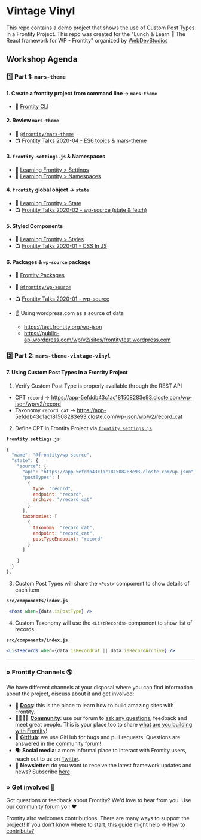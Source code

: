 # Vintage Vinyl

This repo contains a demo project that shows the use of Custom Post Types in a Frontity Project. This repo was created for the "Lunch & Learn 🍱 The React framework for WP - Frontity" organized by [WebDevStudios](https://webdevstudios.com/)


## Workshop Agenda

### 1️⃣ Part 1: `mars-theme`

#### 1. Create a frontity project from command line → `mars-theme`

- 📕 [Frontity CLI](https://docs.frontity.org/frontity-cli)

#### 2. Review `mars-theme`

- 📕 [`@frontity/mars-theme`](https://docs.frontity.org/frontity-themes/frontity-mars-theme)
- 📺 [Frontity Talks 2020-04 - ES6 topics & mars-theme](https://www.youtube.com/watch?v=e6n1j4gwFjQ&t=1672s)

#### 3. `frontity.settings.js` & Namespaces

- 📕 [Learning Frontity > Settings](https://docs.frontity.org/learning-frontity/settings) 
- 📕 [Learning Frontity > Namespaces](https://docs.frontity.org/learning-frontity/namespaces) 

#### 4. `frontity` global object → `state`

- 📕 [Learning Frontity > State](https://docs.frontity.org/learning-frontity/state)
- 📺 [Frontity Talks 2020-02 - wp-source (state & fetch)](https://www.youtube.com/watch?v=eW5xZlpcqQk&t=1073s)


#### 5. Styled Components

- 📕 [Learning Frontity > Styles](https://docs.frontity.org/learning-frontity/styles)
- 📺 [Frontity Talks 2020-01 - CSS In JS](https://www.youtube.com/watch?v=e-_66W8pfdY&t=1609s)

#### 6. Packages & `wp-source` package

- 📕 [Frontity Packages](https://docs.frontity.org/api-reference-1)
- 📕 [`@frontity/wp-source`](https://docs.frontity.org/api-reference-1/wordpress-source)
- 📺 [Frontity Talks 2020-01 - wp-source](https://www.youtube.com/watch?v=e-_66W8pfdY&t=96s)

- ☝️ Using wordpress.com as a source of data 
    * https://test.frontity.org/wp-json
    * https://public-api.wordpress.com/wp/v2/sites/frontitytest.wordpress.com

### 2️⃣ Part 2: `mars-theme-vintage-vinyl`

#### 7. Using Custom Post Types in a Frontity Project

1. Verify Custom Post Type is properly available through the REST API
  - CPT `record` → https://app-5efddb43c1ac181508283e93.closte.com/wp-json/wp/v2/record
  - Taxonomy `record_cat` → https://app-5efddb43c1ac181508283e93.closte.com/wp-json/wp/v2/record_cat
2. Define CPT in Frontity Project via [`frontity.settings.js`](https://github.com/frontity-demos/2020-08-webDevStudios-lunchLearn-workshop/blob/ac181704242bed1fb315ded5c246551289715d4a/frontity.settings.js#L53)

**`frontity.settings.js`**
```js
{
  "name": "@frontity/wp-source",
  "state": {
    "source": {
      "api": "https://app-5efddb43c1ac181508283e93.closte.com/wp-json",
      "postTypes": [
        {
          type: "record",
          endpoint: "record",
          archive: "/record_cat"
        }
      ],
      taxonomies: [
        {
          taxonomy: "record_cat",
          endpoint: "record_cat",
          postTypeEndpoint: "record"
        }
      ]

    }
  }
},
```

3. Custom Post Types will share the `<Post>` component to show details of each item

**`src/components/index.js`**
```jsx
 <Post when={data.isPostType} />
```
   

4. Custom Taxonomy will use the `<ListRecords>` component to show list of records

**`src/components/index.js`**
```jsx
<ListRecords when={data.isRecordCat || data.isRecordArchive} />
```


---

### » Frontity Channels 🌎

We have different channels at your disposal where you can find information about the project, discuss about it and get involved:

- 📖 **[Docs](https://docs.frontity.org)**: this is the place to learn how to build amazing sites with Frontity.
- 👨‍👩‍👧‍👦 **[Community](https://community.frontity.org/)**: use our forum to [ask any questions](https://community.frontity.org/c/dev-talk-questions), feedback and meet great people. This is your place too to share [what are you building with Frontity](https://community.frontity.org/c/showcases)!
- 🐞 **[GitHub](https://github.com/frontity/frontity)**: we use GitHub for bugs and pull requests. Questions are answered in the [community forum](https://community.frontity.org/)!
- 🗣 **Social media**: a more informal place to interact with Frontity users, reach out to us on [Twitter](https://twitter.com/frontity).
- 💌 **Newsletter**: do you want to receive the latest framework updates and news? Subscribe [here](https://frontity.org/)

### » Get involved 🤗

Got questions or feedback about Frontity? We'd love to hear from you. Use our [community forum](https://community.frontity.org) yo ! ❤️

Frontity also welcomes contributions. There are many ways to support the project! If you don't know where to start, this guide might help → [How to contribute?](https://docs.frontity.org/contributing/how-to-contribute)

